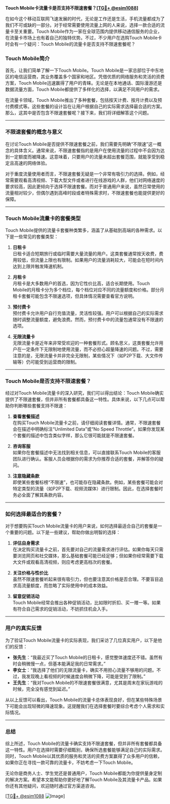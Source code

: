 **Touch Mobile卡流量卡是否支持不限速套餐？[[TG💪+ @esim1088](https://t.me/s/esim1088)]**

在如今这个移动互联网飞速发展的时代，无论是工作还是生活，手机流量都成为了我们不可或缺的一部分。对于经常需要使用流量上网的人来说，选择一款合适的流量卡至关重要。Touch Mobile作为一家在全球范围内提供移动通信服务的企业，在流量卡市场上也有着自己的独特优势。不过，不少用户在选购Touch Mobile卡时会有一个疑问：Touch Mobile的流量卡是否支持不限速套餐呢？

### Touch Mobile简介

首先，让我们简单了解一下Touch Mobile。Touch Mobile是一家总部位于中东地区的电信运营商，其业务覆盖多个国家和地区。凭借优质的网络服务和灵活的资费方案，Touch Mobile迅速赢得了用户的青睐。无论是在本地通话、国际漫游还是数据流量方面，Touch Mobile都提供了多样化的选择，以满足不同用户的需求。

在流量卡领域，Touch Mobile推出了多种套餐，包括按天计费、按月计费以及预付费模式等。这些套餐的设计旨在让用户根据自己的实际需求选择最合适的方案。那么，这其中是否包含不限速套餐呢？接下来，我们将详细解答这个问题。

---

### 不限速套餐的概念与意义

在讨论Touch Mobile是否提供不限速套餐之前，我们需要先明确“不限速”这一概念的具体含义。通常来说，不限速套餐指的是用户在使用流量的过程中不会因为达到一定额度而被降速。这意味着，只要用户的流量未超出套餐范围，就能享受到稳定且高速的网络体验。

对于重度流量使用者而言，不限速套餐无疑是一个非常有吸引力的选择。例如，经常需要观看高清视频、下载大型文件或者进行在线游戏的人群，他们对网络速度的要求较高，因此更倾向于选择不限速套餐。而对于普通用户来说，虽然日常使用的流量相对较少，但偶尔遇到高峰时段或者特殊需求时，不限速套餐也能提供更好的保障。

---

### Touch Mobile流量卡的套餐类型

Touch Mobile提供的流量卡套餐种类繁多，涵盖了从基础到高端的各种需求。以下是一些常见的套餐类型：

1. **日租卡**  
   日租卡适合短期旅行或临时需要大量流量的用户。这类套餐通常按天收费，费用较低，但流量上限也有限制。如果用户的流量消耗较大，可能会在短时间内达到上限并触发降速机制。

2. **月租卡**  
   月租卡是大多数用户的首选，因为它性价比高，适合长期使用。Touch Mobile的月租卡分为多个档位，每个档位对应不同的流量额度和价格。部分月租卡套餐可能包含不限速选项，但具体情况需要查看官方说明。

3. **预付费卡**  
   预付费卡允许用户自行充值流量，灵活性较强。用户可以根据自己的实际需求随时调整流量额度，避免浪费。然而，预付费卡中的流量包通常没有不限速的选项。

4. **无限流量卡**  
   无限流量卡是近年来非常受欢迎的一种套餐形式。顾名思义，这类套餐允许用户在一定条件下无限制地使用流量，而不必担心超量降速的问题。不过，需要注意的是，无限流量卡并非完全无限制，某些情况下（如P2P下载、大文件传输等）仍可能受到运营商的限制。

---

### Touch Mobile是否支持不限速套餐？

经过对Touch Mobile流量卡的深入研究，我们可以得出结论：Touch Mobile确实提供了不限速套餐，但并非所有套餐都具备这一特性。具体来说，以下几点可以帮助你判断哪些套餐支持不限速：

1. **查看套餐描述**  
   在购买Touch Mobile流量卡之前，请仔细阅读套餐详情。通常，不限速套餐会在描述中明确标注“Unlimited Data”或“No Speed Throttle”。如果你发现某个套餐的描述中包含类似字样，那么它很可能就是不限速套餐。

2. **咨询客服**  
   如果你在套餐描述中无法找到相关信息，可以直接联系Touch Mobile的客服团队进行确认。客服人员会根据你的需求为你推荐合适的套餐，并解答你的疑问。

3. **注意隐藏条款**  
   即使某些套餐标榜“不限速”，也可能存在隐藏条款。例如，某些套餐可能会对特定类型的流量（如P2P下载、视频流媒体）进行限制。因此，在选择套餐时务必全面了解其条款内容。

---

### 如何选择最适合的套餐？

对于想要购买Touch Mobile流量卡的用户来说，如何选择最适合自己的套餐是一个重要的问题。以下是一些建议，帮助你做出明智的选择：

1. **评估自身需求**  
   在决定购买流量卡之前，首先要对自己的流量需求进行评估。如果你每天只需要浏览网页和社交媒体，那么基础套餐可能已经足够；但如果你经常需要下载大文件或观看高清视频，则应考虑更高档次的套餐。

2. **关注价格与性价比**  
   虽然不限速套餐听起来很有吸引力，但也要注意其价格是否合理。不要盲目追求高流量额度，而忽略了实际使用中的成本效益。

3. **留意促销活动**  
   Touch Mobile经常会推出各种促销活动，比如限时折扣、买一赠一等。如果有符合自己需求的促销活动，不妨抓住机会入手。

---

### 用户的真实反馈

为了验证Touch Mobile流量卡的实际表现，我们采访了几位真实用户，以下是他们的反馈：

- **张先生**：“我最近买了Touch Mobile的日租卡，感觉整体速度还不错。虽然有时会稍微慢一点，但基本能满足我的日常需求。”  
- **李女士**：“我选择了他们的无限流量卡，确实不用担心流量不够用的问题。不过，我发现晚上看视频的时候速度会稍微下降，可能是受到了限制。”  
- **王先生**：“我对Touch Mobile的不限速套餐很满意，尤其是周末在家玩游戏的时候，完全没有感觉到延迟。”

从以上反馈可以看出，Touch Mobile的流量卡总体表现良好，但在某些特殊场景下可能会出现轻微的降速现象。这提醒我们在选择套餐时要综合考虑个人需求和实际情况。

---

### 总结

综上所述，Touch Mobile的流量卡确实支持不限速套餐，但并非所有套餐都具备这一特性。用户在选择时需要仔细甄别，确保所选套餐能够满足自己的实际需求。同时，Touch Mobile以其优质的服务和灵活的资费方案赢得了众多用户的信赖，如果你正在寻找一款可靠的流量卡，不妨考虑一下Touch Mobile。

无论你是商务人士、学生党还是普通用户，Touch Mobile都能为你提供量身定制的解决方案。希望本文能帮助你更好地了解Touch Mobile及其流量卡产品。如果你还有其他疑问，欢迎随时通过官方渠道咨询。

[[TG💪+ @esim1088](https://t.me/s/esim1088) ![Image](https://i.postimg.cc/4NQfJmqS/Snipaste-2025-05-13-00-14-12.png)]